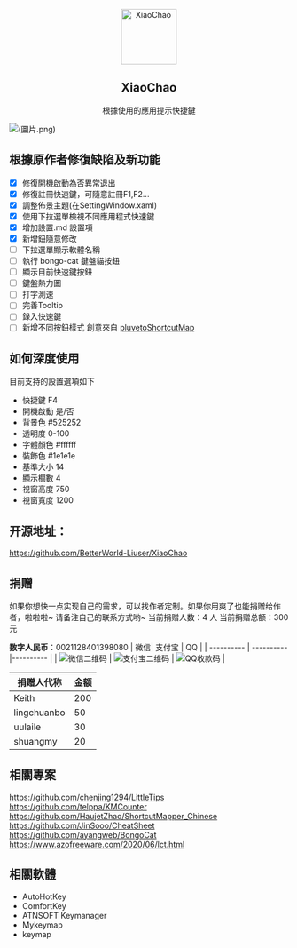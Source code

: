 <p align="center">
 <img width="100px" src="https://raw.githubusercontent.com/BetterWorld-Liuser/XiaoChao/master/resources/document.ico" align="center" alt="XiaoChao" />
 <h2 align="center">XiaoChao</h2>
 <p align="center">根據使用的應用提示快捷鍵</p>
</p>



![(圖片.png)](https://raw.githubusercontent.com/jafeeye/XiaoChao/refs/heads/master/picture/%E5%9C%96%E7%89%87.png)


## 根據原作者修復缺陷及新功能
- [x] 修復開機啟動為否異常退出
- [x] 修復註冊快速鍵，可隨意註冊F1,F2...
- [x] 調整佈景主題(在SettingWindow.xaml)
- [x] 使用下拉選單檢視不同應用程式快速鍵
- [x] 增加設置.md 設置項
- [x] 新增鈕隨意修改
- [ ] 下拉選單顯示軟體名稱
- [ ] 執行 bongo-cat 鍵盤貓按鈕
- [ ] 顯示目前快速鍵按鈕
- [ ] 鍵盤熱力圖
- [ ] 打字測速
- [ ] 完善Tooltip
- [ ] 錄入快速鍵
- [ ] 新增不同按鈕樣式 創意來自 [pluvetoShortcutMap](https://github.com/pluveto/ShortcutMap?tab=readme-ov-file)

## 如何深度使用

目前支持的設置選項如下

- 快捷鍵 F4
- 開機啟動 是/否
- 背景色 #525252
- 透明度 0-100
- 字體顏色 #ffffff
- 裝飾色 #1e1e1e
- 基準大小 14
- 顯示欄數 4
- 視窗高度 750
- 視窗寬度 1200



## 开源地址：

https://github.com/BetterWorld-Liuser/XiaoChao


## 捐赠

如果你想快一点实现自己的需求，可以找作者定制。如果你用爽了也能捐赠给作者，啦啦啦~
请备注自己的联系方式哟~
当前捐赠人数：4 人
当前捐赠总额：300 元


**数字人民币**：0021128401398080
| 微信| 支付宝 | QQ |
| ---------- | ---------- |---------- |
| ![微信二维码](https://github.com/BetterWorld-Liuser/XiaoChao/blob/master/picture/微信收款.png) |  ![支付宝二维码](https://github.com/BetterWorld-Liuser/XiaoChao/blob/master/picture/支付宝收款.jpg) | ![QQ收款码](https://github.com/BetterWorld-Liuser/XiaoChao/blob/master/picture/QQ收款码.png) |

| 捐赠人代称  | 金额 |
| ----------- | ---- |
| Keith       | 200  |
| lingchuanbo | 50   |
| uulaile     | 30   | 
| shuangmy    | 20   |


## 相關專案
https://github.com/chenjing1294/LittleTips  
https://github.com/telppa/KMCounter  
https://github.com/HaujetZhao/ShortcutMapper_Chinese  
https://github.com/JinSooo/CheatSheet  
https://github.com/ayangweb/BongoCat  
https://www.azofreeware.com/2020/06/lct.html  

## 相關軟體
- AutoHotKey   
- ComfortKey  
- ATNSOFT Keymanager
- Mykeymap
- keymap